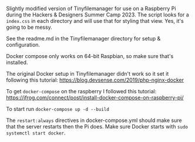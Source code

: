 Slightly modified version of Tinyfilemanager for use on a Raspberry Pi during the 
Hackers & Designers Summer Camp 2023. 
The script looks for a `index.css` in each directory and will use that for styling
that view. Yes, it's going to be messy. 

See the readme.md in the Tinyfilemanager directory for setup & configuration. 

Docker compose only works on 64-bit Raspbian, so make sure that's installed. 

The original Docker setup in Tinyfilemanager didn't work so it set it following this tutorial:
https://blog.devsense.com/2019/php-nginx-docker

To get `docker-compose` on the raspberry I followed this tutorial:
https://jfrog.com/connect/post/install-docker-compose-on-raspberry-pi/

To start run 
`docker-compose up -d --build`

The `restart:always` directives in docker-compose.yml should make sure
that the server restarts then the Pi does. 
Make sure Docker starts with `sudo systemctl start docker`.